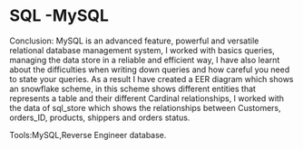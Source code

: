 # SQL -MySQL 





Conclusion: MySQL is an advanced feature, powerful and versatile relational database management system, I worked with basics queries, managing the data store in a reliable and efficient way, I have also learnt about the difficulties when writing down queries and how careful you need to state your queries. As a result I have created a EER diagram which shows an snowflake scheme, in this scheme shows different entities that represents a table and their different Cardinal relationships, I worked with the data of sql_store which shows the relationships between Customers, orders_ID, products, shippers and orders status.



Tools:MySQL,Reverse Engineer database.
